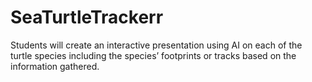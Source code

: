 # SeaTurtleTrackerr
Students will create an interactive presentation using AI on each of the turtle species including the species’ footprints or tracks based on the information gathered.

